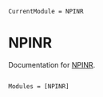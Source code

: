 ```@meta
CurrentModule = NPINR
```

# NPINR

Documentation for [NPINR](https://github.com/mmogib/NPINR.jl).

```@index
```

```@autodocs
Modules = [NPINR]
```
